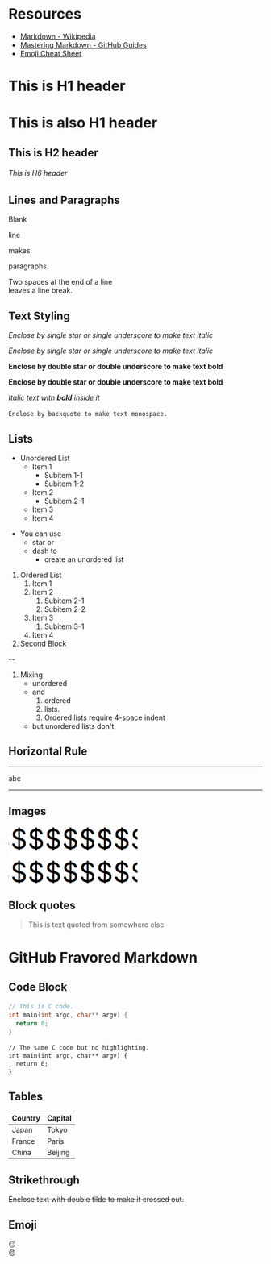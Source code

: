 # Resources

- [Markdown - Wikipedia](https://en.wikipedia.org/wiki/Markdown)
- [Mastering Markdown - GitHub Guides](https://guides.github.com/features/mastering-markdown/)
- [Emoji Cheat Sheet](https://www.webpagefx.com/tools/emoji-cheat-sheet/)

# This is H1 header

This is also H1 header
======

## This is H2 header

###### This is H6 header


## Lines and Paragraphs

Blank

line

makes

paragraphs.

Two spaces at the end of a line  
leaves a line break.

## Text Styling

*Enclose by single star or single underscore to make text italic*

_Enclose by single star or single underscore to make text italic_

**Enclose by double star or double underscore to make text bold**

__Enclose by double star or double underscore to make text bold__

*Italic text with __bold__ inside it*

`Enclose by backquote to make text monospace.`

## Lists

* Unordered List
  * Item 1
    * Subitem 1-1
    * Subitem 1-2
  * Item 2
    * Subitem 2-1
  * Item 3
  * Item 4

- You can use
  - star or
  - dash to
    - create an unordered list

1. Ordered List
    1. Item 1
    1. Item 2
        1. Subitem 2-1
        1. Subitem 2-2
    1. Item 3
        1. Subitem 3-1
    1. Item 4
1. Second Block

--

1. Mixing
    - unordered
    - and
        1. ordered
        1. lists.
        1. Ordered lists require 4-space indent
    - but unordered lists don't.

## Horizontal Rule

---

abc

---

## Images

![Alt text for image](image1.png)


## Block quotes

> This is text
> quoted from somewhere else

# GitHub Fravored Markdown

## Code Block

```c
// This is C code.
int main(int argc, char** argv) {
  return 0;
}
```

```
// The same C code but no highlighting.
int main(int argc, char** argv) {
  return 0;
}
```

## Tables

Country | Capital
-------|--------
Japan|Tokyo
France|Paris
China|Beijing

## Strikethrough

~~Enclose text with double tilde to make it crossed out.~~

## Emoji

:confounded:  
:rage: